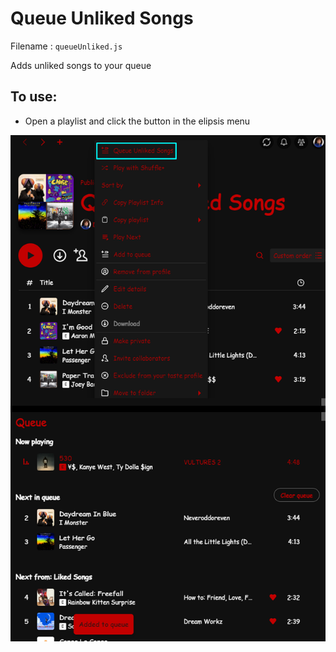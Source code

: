 # Queue Unliked Songs

Filename : `queueUnliked.js`

Adds unliked songs to your queue

## To use:

* Open a playlist and click the button in the elipsis menu

![Preview](https://raw.githubusercontent.com/podpah/spicetify-extensions/main/queueUnliked/preview.png)